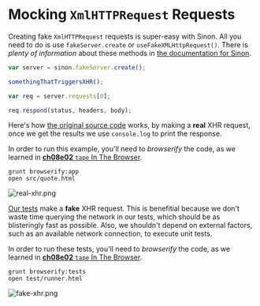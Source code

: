 # Mocking `XmlHTTPRequest` Requests

Creating fake `XmlHTTPRequest` requests is super-easy with Sinon. All you need to do is use `fakeServer.create` or `useFakeXMLHttpRequest()`. There is _plenty of information_ about these methods in [the documentation for Sinon][3].

```js
var server = sinon.fakeServer.create();

somethingThatTriggersXHR();

var req = server.requests[0];

req.respond(status, headers, body);
```

Here's how [the original source code][4] works, by making a **real** XHR request, once we get the results we use `console.log` to print the response.

In order to run this example, you'll need to _browserify_ the code, as we learned in [**ch08e02** `tape` In The Browser][6].

```shell
grunt browserify:app
open src/quote.html
```

![real-xhr.png][1]

[Our tests][5] make a **fake** XHR request. This is benefitial because we don't waste time querying the network in our tests, which should be as blisteringly fast as possible. Also, we shouldn't depend on external factors, such as an available network connection, to execute unit tests.

In order to run these tests, you'll need to _browserify_ the code, as we learned in [**ch08e02** `tape` In The Browser][6].

```shell
grunt browserify:tests
open test/runner.html
```

![fake-xhr.png][2]


[1]: https://raw.github.com/bevacqua/buildfirst/master/images/real-xhr.png "A real XHR request"
[2]: https://raw.github.com/bevacqua/buildfirst/master/images/fake-xhr.png "A fake XHR request in our tests"
[3]: http://sinonjs.org/docs/#server "Fake XHR and server"
[4]: https://raw.github.com/bevacqua/buildfirst/master/ch08/06_fake-xhr-requests/src/qotd.js
[5]: https://raw.github.com/bevacqua/buildfirst/master/ch08/06_fake-xhr-requests/test/qotd.js
[6]: https://github.com/bevacqua/buildfirst/tree/master/ch08/02_tape-in-the-browser
